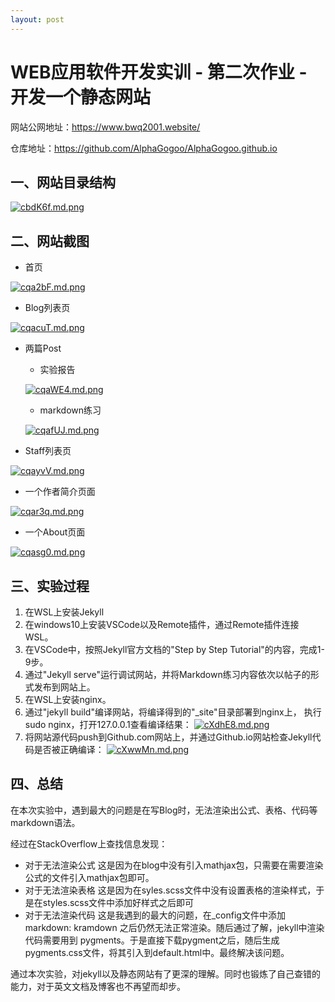 ```yaml
---
layout: post
---
```

# WEB应用软件开发实训 - 第二次作业 - 开发一个静态网站

网站公网地址：<https://www.bwq2001.website/>

仓库地址：<https://github.com/AlphaGogoo/AlphaGogoo.github.io>

## 一、网站目录结构

[![cbdK6f.md.png](https://z3.ax1x.com/2021/04/21/cbdK6f.md.png)](https://imgtu.com/i/cbdK6f)

## 二、网站截图

 - 首页

[![cqa2bF.md.png](https://z3.ax1x.com/2021/04/21/cqa2bF.md.png)](https://imgtu.com/i/cqa2bF)

 - Blog列表页

[![cqacuT.md.png](https://z3.ax1x.com/2021/04/21/cqacuT.md.png)](https://imgtu.com/i/cqacuT)

 - 两篇Post

   - 实验报告

   [![cqaWE4.md.png](https://z3.ax1x.com/2021/04/21/cqaWE4.md.png)](https://imgtu.com/i/cqaWE4)

   - markdown练习

   [![cqafUJ.md.png](https://z3.ax1x.com/2021/04/21/cqafUJ.md.png)](https://imgtu.com/i/cqafUJ)

 - Staff列表页

[![cqayvV.md.png](https://z3.ax1x.com/2021/04/21/cqayvV.md.png)](https://imgtu.com/i/cqayvV)

 - 一个作者简介页面

[![cqar3q.md.png](https://z3.ax1x.com/2021/04/21/cqar3q.md.png)](https://imgtu.com/i/cqar3q)

 - 一个About页面

[![cqasg0.md.png](https://z3.ax1x.com/2021/04/21/cqasg0.md.png)](https://imgtu.com/i/cqasg0)

## 三、实验过程
1. 在WSL上安装Jekyll
2. 在windows10上安装VSCode以及Remote插件，通过Remote插件连接WSL。
3. 在VSCode中，按照Jekyll官方文档的"Step by Step Tutorial"的内容，完成1-9步。
4. 通过"Jekyll serve"运行调试网站，并将Markdown练习内容依次以帖子的形式发布到网站上。
5. 在WSL上安装nginx。
6. 通过"jekyll build"编译网站，将编译得到的"_site"目录部署到nginx上，
执行sudo nginx，打开127.0.0.1查看编译结果：
[![cXdhE8.md.png](https://z3.ax1x.com/2021/04/23/cXdhE8.md.png)](https://imgtu.com/i/cXdhE8)
7. 将网站源代码push到Github.com网站上，并通过Github.io网站检查Jekyll代码是否被正确编译：
[![cXwwMn.md.png](https://z3.ax1x.com/2021/04/23/cXwwMn.md.png)](https://imgtu.com/i/cXwwMn)

## 四、总结
在本次实验中，遇到最大的问题是在写Blog时，无法渲染出公式、表格、代码等markdown语法。

经过在StackOverflow上查找信息发现：

 - 对于无法渲染公式
   这是因为在blog中没有引入mathjax包，只需要在需要渲染公式的文件引入mathjax包即可。
 - 对于无法渲染表格
   这是因为在syles.scss文件中没有设置表格的渲染样式，于是在styles.scss文件中添加好样式之后即可
 - 对于无法渲染代码
   这是我遇到的最大的问题，在_config文件中添加 markdown: kramdown 之后仍然无法正常渲染。随后通过了解，jekyll中渲染代码需要用到 pygments。于是直接下载pygment之后，随后生成pygments.css文件，将其引入到default.html中。最终解决该问题。

通过本次实验，对jekyll以及静态网站有了更深的理解。同时也锻炼了自己查错的能力，对于英文文档及博客也不再望而却步。